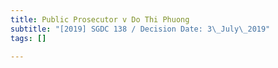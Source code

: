 ```yaml
---
title: Public Prosecutor v Do Thi Phuong
subtitle: "[2019] SGDC 138 / Decision Date: 3\_July\_2019"
tags: []

---
```

